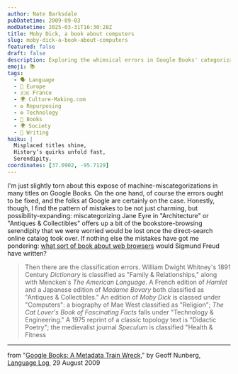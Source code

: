 ```yaml
---
author: Nate Barksdale
pubDatetime: 2009-09-03
modDatetime: 2025-03-31T16:30:28Z
title: Moby Dick, a book about computers
slug: moby-dick-a-book-about-computers
featured: false
draft: false
description: Exploring the whimsical errors in Google Books' categorizations reveals unexpected connections in literature.
emoji: 📚
tags:
  - 🗣️ Language
  - 🍷 Europe
  - 🇫🇷 France
  - 🌍 Culture-Making.com
  - ♻️ Repurposing
  - ⚙️ Technology
  - 📖 Books
  - 🌍 Society
  - 📝 Writing
haiku: |
  Misplaced titles shine,  
  History’s quirks unfold fast,  
  Serendipity.
coordinates: [37.0902, -95.7129]
---
```


I'm just slightly torn about this expose of machine-miscategorizations in many titles on Google Books. On the one hand, of course the errors ought to be fixed, and the folks at Google are certainly on the case. Honestly, though, I find the pattern of mistakes to be not just charming, but possibility-expanding: miscategorizing Jane Eyre in "Architecture" or "Antiques & Collectibles" offers up a bit of the bookstore-browsing serendipity that we were worried would be lost once the direct-search online catalog took over. If nothing else the mistakes have got me pondering: [what sort of book about web browsers](http://books.google.com/books) would Sigmund Freud have written?

> Then there are the classification errors. William Dwight Whitney's 1891 Century _Dictionary_ is classified as "Family & Relationships," along with Mencken's _The American Language_. A French edition of _Hamlet_ and a Japanese edition of _Madame Bovary_ both classified as "Antiques & Collectibles." An edition of _Moby Dick_ is classed under "Computers": a biography of Mae West classified as "Religion"; _The Cat Lover's Book of Fascinating Facts_ falls under "Technology & Engineering." A 1975 reprint of a classic topology text is "Didactic Poetry"; the medievalist journal _Speculum_ is classified "Health & Fitness

---

from "[Google Books: A Metadata Train Wreck](http://languagelog.ldc.upenn.edu/nll/?p=1701)," by Geoff Nunberg, [Language Log](http://languagelog.ldc.upenn.edu/nll/?p=1701), 29 August 2009
